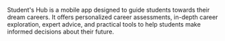 Student's Hub is a mobile app designed to guide students towards their dream careers. It offers personalized career assessments, in-depth career exploration, expert advice, and practical tools to help students make informed decisions about their future.
